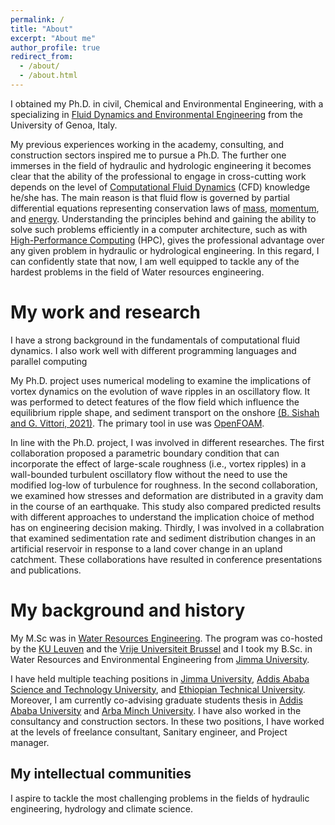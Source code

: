 ```yaml
---
permalink: /
title: "About"
excerpt: "About me"
author_profile: true
redirect_from: 
  - /about/
  - /about.html
---
```


I obtained my Ph.D. in civil, Chemical and Environmental Engineering, with a specializing in [Fluid Dynamics and Environmental Engineering](http://dottorato.dicca.unige.it/eng/fluamb/) from the University of Genoa, Italy.   

My previous experiences working in the academy, consulting, and construction sectors inspired me to pursue a Ph.D. The further one immerses in the field of hydraulic and hydrologic engineering it becomes clear that the ability of the professional to engage in cross-cutting work depends on the level of [Computational Fluid Dynamics](https://en.wikipedia.org/wiki/Computational_fluid_dynamics) (CFD) knowledge he/she has. The main reason is that fluid flow is governed by partial differential equations representing conservation laws of [mass](https://en.wikipedia.org/wiki/Conservation_of_mass), [momentum](https://en.wikipedia.org/wiki/Momentum), and [energy](https://en.wikipedia.org/wiki/Conservation_of_energy). Understanding the principles behind and gaining the ability to solve such problems efficiently in a computer architecture, such as with [High-Performance Computing](https://it.wikipedia.org/wiki/High_Performance_Computing) (HPC), gives the professional advantage over any given problem in hydraulic or hydrological engineering. In this regard, I can confidently state that now, I am well equipped to tackle any of the hardest problems in the field of Water resources engineering.

My work and research
======

I have a strong background in the fundamentals of computational fluid dynamics. I also work well with different programming languages and parallel computing

My Ph.D. project uses numerical modeling to examine the implications of vortex dynamics on the evolution of wave ripples in an oscillatory flow. It was performed to detect features of the flow field which influence the equilibrium ripple shape, and sediment transport on the onshore [(B. Sishah and  G. Vittori, 2021)](https://agupubs.onlinelibrary.wiley.com/doi/epdf/10.1029/2021JC017439). The primary tool in use was [OpenFOAM](https://www.openfoam.com/).

In line with the Ph.D. project, I was involved in different researches. The first collaboration proposed a parametric boundary condition that can incorporate the effect of large-scale roughness (i.e., vortex ripples) in a wall-bounded turbulent oscillatory flow without the need to use the modified log-low of turbulence for roughness. In the second collaboration, we examined how stresses and deformation are distributed in a gravity dam in the course of an earthquake. This study also compared predicted results with different approaches to understand the implication choice of method has on engineering decision making. Thirdly, I was involved in a collabration that examined sedimentation rate and sediment distribution changes in an artificial reservoir in response to a land cover change in an upland catchment. These collaborations have resulted in conference presentations and publications. 


My background and history
======

My M.Sc was in [Water Resources Engineering](https://iupware.be/). The program was co-hosted by the [KU Leuven](https://www.kuleuven.be/english/) and the [Vrije Universiteit Brussel](https://www.vub.be/en/home) and I took my B.Sc. in Water Resources and Environmental Engineering from [Jimma University](https://www.ju.edu.et/). 

I have held multiple teaching positions in [Jimma University](https://www.ju.edu.et/), [Addis Ababa Science and Technology University](http://www.aastu.edu.et/), and [Ethiopian Technical University](https://www.ftveti.edu.et/). Moreover, I am currently co-advising graduate students thesis in [Addis Ababa University](http://www.aau.edu.et/) and [Arba Minch University](https://www.amu.edu.et/). I have also worked in the consultancy and construction sectors. In these two positions, I have worked at the levels of freelance consultant, Sanitary engineer, and Project manager. 


My intellectual communities
------
I aspire to tackle the most challenging problems in the fields of hydraulic engineering, hydrology and climate science. 